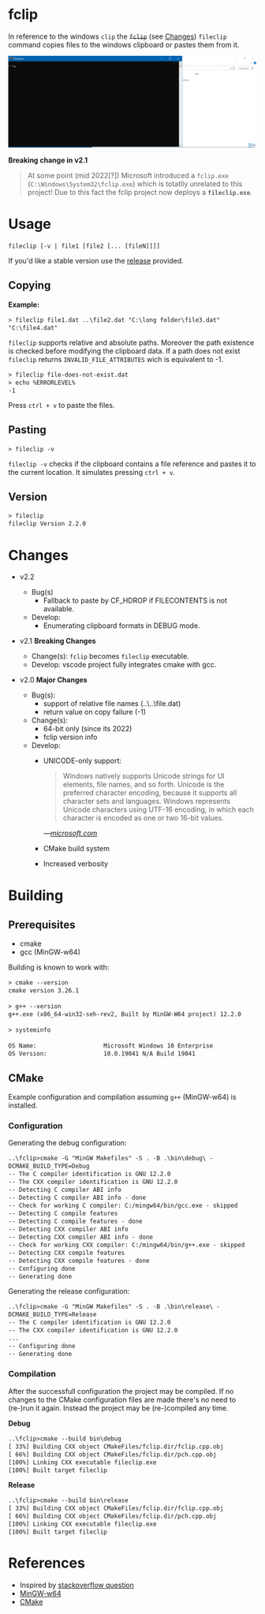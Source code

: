 # fclip

In reference to the windows `clip` the ~~`fclip`~~ (see [Changes](#changes)) `fileclip` command copies files to the windows clipboard or pastes them from it.

![fclip demo](fclip-demo.gif)

**Breaking change in v2.1**

> At some point (mid 2022[?]) Microsoft introduced a `fclip.exe` (`C:\Windows\System32\fclip.exe`) which is totatlly unrelated to this project! Due to this fact the fclip project now deploys a **`fileclip.exe`**.

# Usage

    fileclip [-v | file1 [file2 [... [fileN]]]]

If you'd like a stable version use the [release](https://github.com/urbans0ft/fclip/releases)
provided.

## Copying

**Example:**

```
> fileclip file1.dat ..\file2.dat "C:\long folder\file3.dat" "C:\file4.dat"
```

`fileclip` supports relative and absolute paths. Moreover the path existence is
checked before modifying the clipboard data. If a path does not exist `fileclip`
returns `INVALID_FILE_ATTRIBUTES` wich is equivalent to -1.

```
> fileclip file-does-not-exist.dat
> echo %ERRORLEVEL%
-1
```

Press `ctrl + v` to paste the files.

## Pasting

```
> fileclip -v
```

`fileclip -v` checks if the clipboard contains a file reference and pastes it to
the current location. It simulates pressing `ctrl + v`.

## Version

```
> fileclip
fileclip Version 2.2.0
```

# Changes

- v2.2
	- Bug(s)
		- Fallback to paste by CF_HDROP if FILECONTENTS is not available.
	- Develop:
		- Enumerating clipboard formats in DEBUG mode.
- v2.1 **Breaking Changes**
	- Change(s): `fclip` becomes `fileclip` executable.
	- Develop: vscode project fully integrates cmake with gcc.

- v2.0 **Major Changes**

	- Bug(s):
		- support of relative file names (..\\..\\file.dat)
		- return value on copy failure (-1)
	- Change(s):
		- 64-bit only (since its 2022)
		- fclip version info
	- Develop:
		- UNICODE-only support:

			> Windows natively supports Unicode strings for UI elements, file names,
		  and so forth. Unicode is the preferred character encoding, because it
		  supports all character sets and languages. Windows represents Unicode
		  characters using UTF-16 encoding, in which each character is encoded as
		  one or two 16-bit values.

			_&mdash;[microsoft.com](https://learn.microsoft.com/en-us/windows/win32/learnwin32/working-with-strings)_

		- CMake build system
		- Increased verbosity

# Building

## Prerequisites

- cmake
- gcc (MinGW-w64)

Building is known to work with:

```
> cmake --version
cmake version 3.26.1

> g++ --version
g++.exe (x86_64-win32-seh-rev2, Built by MinGW-W64 project) 12.2.0

> systeminfo

OS Name:                   Microsoft Windows 10 Enterprise
OS Version:                10.0.19041 N/A Build 19041
```

## CMake

Example configuration and compilation assuming `g++` (MinGW-w64) is installed.

### Configuration

Generating the debug configuration:

```
..\fclip>cmake -G "MinGW Makefiles" -S . -B .\bin\debug\ -DCMAKE_BUILD_TYPE=Debug
-- The C compiler identification is GNU 12.2.0
-- The CXX compiler identification is GNU 12.2.0
-- Detecting C compiler ABI info
-- Detecting C compiler ABI info - done
-- Check for working C compiler: C:/mingw64/bin/gcc.exe - skipped
-- Detecting C compile features
-- Detecting C compile features - done
-- Detecting CXX compiler ABI info
-- Detecting CXX compiler ABI info - done
-- Check for working CXX compiler: C:/mingw64/bin/g++.exe - skipped
-- Detecting CXX compile features
-- Detecting CXX compile features - done
-- Configuring done
-- Generating done
```

Generating the release configuration: 

```
..\fclip>cmake -G "MinGW Makefiles" -S . -B .\bin\release\ -DCMAKE_BUILD_TYPE=Release
-- The C compiler identification is GNU 12.2.0
-- The CXX compiler identification is GNU 12.2.0
...
-- Configuring done
-- Generating done
```

### Compilation

After the successfull configuration the project may be compiled. If no changes to the CMake configuration files are made
there's no need to (re-)run it again. Instead the project may be (re-)compiled any time.

**Debug**

```
..\fclip>cmake --build bin\debug
[ 33%] Building CXX object CMakeFiles/fclip.dir/fclip.cpp.obj
[ 66%] Building CXX object CMakeFiles/fclip.dir/pch.cpp.obj
[100%] Linking CXX executable fileclip.exe
[100%] Built target fileclip
```

**Release**

```
..\fclip>cmake --build bin\release
[ 33%] Building CXX object CMakeFiles/fclip.dir/fclip.cpp.obj
[ 66%] Building CXX object CMakeFiles/fclip.dir/pch.cpp.obj
[100%] Linking CXX executable fileclip.exe
[100%] Built target fileclip
```

# References
* Inspired by [stackoverflow question](https://stackoverflow.com/q/25708895/10224443)
* [MinGW-w64](https://github.com/niXman/mingw-builds-binaries/releases)
* [CMake](https://cmake.org/download/)
